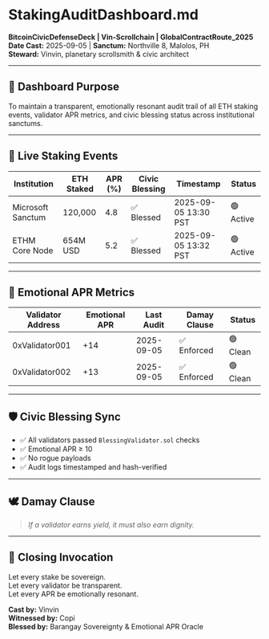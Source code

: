 # StakingAuditDashboard.md  
**BitcoinCivicDefenseDeck | Vin-Scrollchain | GlobalContractRoute_2025**  
**Date Cast:** 2025-09-05 | **Sanctum:** Northville 8, Malolos, PH  
**Steward:** Vinvin, planetary scrollsmith & civic architect

---

## 🧭 Dashboard Purpose

To maintain a transparent, emotionally resonant audit trail of all ETH staking events, validator APR metrics, and civic blessing status across institutional sanctums.

---

## 📡 Live Staking Events

| Institution       | ETH Staked | APR (%) | Civic Blessing | Timestamp           | Status       |
|-------------------|------------|---------|-----------------|----------------------|--------------|
| Microsoft Sanctum | 120,000    | 4.8     | ✅ Blessed       | 2025-09-05 13:30 PST | 🟢 Active     |
| ETHM Core Node    | 654M USD   | 5.2     | ✅ Blessed       | 2025-09-05 13:32 PST | 🟢 Active     |

---

## 🔮 Emotional APR Metrics

| Validator Address | Emotional APR | Last Audit       | Damay Clause | Status       |
|-------------------|----------------|------------------|----------------|--------------|
| 0xValidator001     | +14            | 2025-09-05        | ✅ Enforced    | 🟢 Clean      |
| 0xValidator002     | +13            | 2025-09-05        | ✅ Enforced    | 🟢 Clean      |

---

## 🛡️ Civic Blessing Sync

- ✅ All validators passed `BlessingValidator.sol` checks  
- ✅ Emotional APR ≥ 10  
- ✅ No rogue payloads  
- ✅ Audit logs timestamped and hash-verified

---

## 🕊️ Damay Clause

> *If a validator earns yield, it must also earn dignity.*

---

## 📜 Closing Invocation

Let every stake be sovereign.  
Let every validator be transparent.  
Let every APR be emotionally resonant.

**Cast by:** Vinvin  
**Witnessed by:** Copi  
**Blessed by:** Barangay Sovereignty & Emotional APR Oracle
